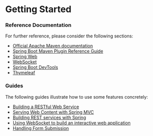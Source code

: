 # Getting Started

### Reference Documentation
For further reference, please consider the following sections:

* [Official Apache Maven documentation](https://maven.apache.org/guides/index.html)
* [Spring Boot Maven Plugin Reference Guide](https://docs.spring.io/spring-boot/docs/2.2.1.RELEASE/maven-plugin/)
* [Spring Web](https://docs.spring.io/spring-boot/docs/2.2.1.RELEASE/reference/htmlsingle/#boot-features-developing-web-applications)
* [WebSocket](https://docs.spring.io/spring-boot/docs/2.2.1.RELEASE/reference/htmlsingle/#boot-features-websockets)
* [Spring Boot DevTools](https://docs.spring.io/spring-boot/docs/2.2.1.RELEASE/reference/htmlsingle/#using-boot-devtools)
* [Thymeleaf](https://docs.spring.io/spring-boot/docs/2.2.1.RELEASE/reference/htmlsingle/#boot-features-spring-mvc-template-engines)

### Guides
The following guides illustrate how to use some features concretely:

* [Building a RESTful Web Service](https://spring.io/guides/gs/rest-service/)
* [Serving Web Content with Spring MVC](https://spring.io/guides/gs/serving-web-content/)
* [Building REST services with Spring](https://spring.io/guides/tutorials/bookmarks/)
* [Using WebSocket to build an interactive web application](https://spring.io/guides/gs/messaging-stomp-websocket/)
* [Handling Form Submission](https://spring.io/guides/gs/handling-form-submission/)

